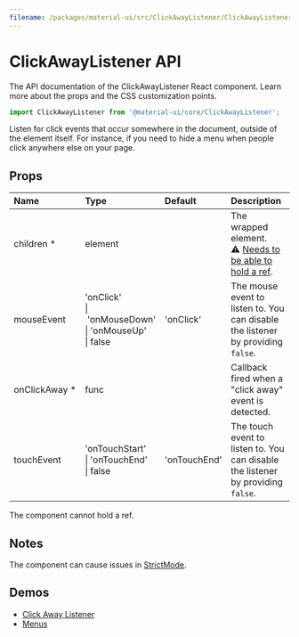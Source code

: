 ```yaml
---
filename: /packages/material-ui/src/ClickAwayListener/ClickAwayListener.js
---
```


<!--- This documentation is automatically generated, do not try to edit it. -->

# ClickAwayListener API

<p class="description">The API documentation of the ClickAwayListener React component. Learn more about the props and the CSS customization points.</p>

```js
import ClickAwayListener from '@material-ui/core/ClickAwayListener';
```

Listen for click events that occur somewhere in the document, outside of the element itself.
For instance, if you need to hide a menu when people click anywhere else on your page.

## Props

| Name | Type | Default | Description |
|:-----|:-----|:--------|:------------|
| <span class="prop-name required">children&nbsp;*</span> | <span class="prop-type">element</span> |  | The wrapped element.<br>⚠️ [Needs to be able to hold a ref](/guides/composition/#caveat-with-refs). |
| <span class="prop-name">mouseEvent</span> | <span class="prop-type">'onClick'<br>&#124;&nbsp;'onMouseDown'<br>&#124;&nbsp;'onMouseUp'<br>&#124;&nbsp;false</span> | <span class="prop-default">'onClick'</span> | The mouse event to listen to. You can disable the listener by providing `false`. |
| <span class="prop-name required">onClickAway&nbsp;*</span> | <span class="prop-type">func</span> |  | Callback fired when a "click away" event is detected. |
| <span class="prop-name">touchEvent</span> | <span class="prop-type">'onTouchStart'<br>&#124;&nbsp;'onTouchEnd'<br>&#124;&nbsp;false</span> | <span class="prop-default">'onTouchEnd'</span> | The touch event to listen to. You can disable the listener by providing `false`. |

The component cannot hold a ref.


## Notes

The component can cause issues in [StrictMode](https://reactjs.org/docs/strict-mode.html).

## Demos

- [Click Away Listener](/components/click-away-listener/)
- [Menus](/components/menus/)

